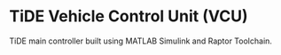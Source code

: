 # TiDE Vehicle Control Unit (VCU)

TiDE main controller built using MATLAB Simulink and Raptor Toolchain.

